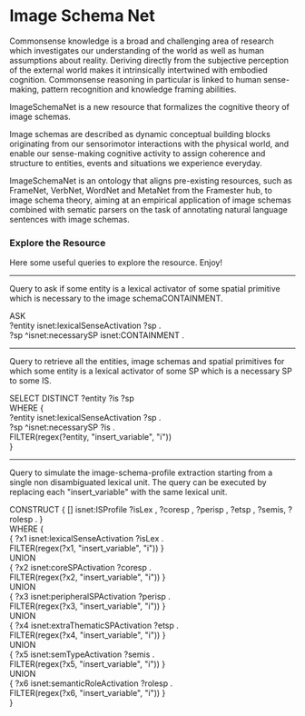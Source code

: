 
# Image Schema Net

Commonsense knowledge is a broad and challenging area of research which investigates our understanding of the world as well as human assumptions about reality.
Deriving directly from the subjective perception of the external world makes it intrinsically intertwined with embodied cognition. 
Commonsense reasoning in particular is linked to human sense-making, pattern recognition and knowledge framing abilities. 

ImageSchemaNet is a new resource that formalizes the cognitive theory of image schemas. 


Image schemas are described as dynamic conceptual building blocks originating from our sensorimotor interactions with the physical world, and enable our sense-making cognitive activity to assign coherence and structure to entities, events and situations we experience everyday.


ImageSchemaNet is an ontology that aligns pre-existing resources, such as FrameNet, VerbNet, WordNet and MetaNet from the Framester hub, to image schema theory, aiming at an empirical application of image schemas combined with sematic parsers on the task of annotating natural language sentences with image schemas.



### Explore the Resource 

Here some useful queries to explore the resource. Enjoy!


---------------------------------------------------------------------------------------------------------------------------------------------------------------

Query to ask if some entity is a lexical activator of some spatial primitive which is necessary to the image schemaCONTAINMENT.

ASK <br/>
?entity isnet:lexicalSenseActivation ?sp .<br/>
?sp ^isnet:necessarySP isnet:CONTAINMENT .<br/>


---------------------------------------------------------------------------------------------------------------------------------------------------------------


Query to retrieve all the entities, image schemas and spatial primitives for which some entity is a lexical activator of some SP which is a necessary SP to some IS.

SELECT DISTINCT ?entity ?is ?sp <br/>
WHERE { <br/>
?entity isnet:lexicalSenseActivation ?sp . <br/>
?sp ^isnet:necessarySP ?is . <br/>
FILTER(regex(?entity, "insert_variable", "i"))  <br/>
} <br/>


---------------------------------------------------------------------------------------------------------------------------------------------------------------

Query to simulate the image-schema-profile extraction starting from a single non disambiguated lexical unit.
The query can be executed by replacing each "insert_variable" with the same lexical unit.

CONSTRUCT { [] isnet:ISProfile ?isLex , ?coresp , ?perisp , ?etsp , ?semis, ?rolesp . } <br/>
WHERE { <br/>
{ ?x1 isnet:lexicalSenseActivation ?isLex . <br/>
FILTER(regex(?x1, "insert_variable", "i")) } <br/>
UNION <br/>
{ ?x2 isnet:coreSPActivation ?coresp . <br/>
FILTER(regex(?x2, "insert_variable", "i")) } <br/>
UNION <br/>
{ ?x3 isnet:peripheralSPActivation ?perisp . <br/>
FILTER(regex(?x3, "insert_variable", "i")) } <br/>
UNION <br/>
{ ?x4 isnet:extraThematicSPActivation ?etsp . <br/>
FILTER(regex(?x4, "insert_variable", "i")) } <br/>
UNION <br/>
{ ?x5 isnet:semTypeActivation ?semis . <br/>
FILTER(regex(?x5, "insert_variable", "i")) } <br/>
UNION <br/>
{ ?x6 isnet:semanticRoleActivation ?rolesp . <br/>
FILTER(regex(?x6, "insert_variable", "i")) } <br/>
} <br/>
